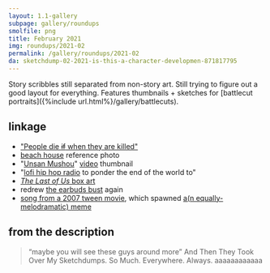 ```yaml
---
layout: 1.1-gallery
subpage: gallery/roundups
smolfile: png
title: February 2021
img: roundups/2021-02
permalink: /gallery/roundups/2021-02
da: sketchdump-02-2021-is-this-a-character-developmen-871817795
---
```

Story scribbles still separated from non-story art. Still trying to figure out a good layout for everything. Features thumbnails + sketches for [battlecut portraits]({%include url.html%}/gallery/battlecuts).

## linkage
- <a href="https://knowyourmeme.com/memes/people-die-if-they-are-killed" class="ext">"People die ~~if~~ when they are killed"</a>
- <a href="https://www.connarchitects.com/project/summer-camp-beach-house/" class="ext">beach house</a> reference photo
- "<a href="https://vocaloidlyrics.fandom.com/wiki/%E9%9B%B2%E6%95%A3%E9%9C%A7%E6%B6%88_(Unsan_Mushou)" class="ext">Unsan Mushou</a>" <a href="https://www.youtube.com/watch?v=1Y9sHyTLBWY" class="ext">video</a> thumbnail
- "<a href="https://www.cbr.com/lofi-girl-studio-ghibli-whispers-of-heart/" class="ext">lofi hip hop radio</a> to ponder the end of the world to"
- <a href="https://en.wikipedia.org/wiki/The_Last_of_Us#/media/File:Video_Game_Cover_-_The_Last_of_Us.jpg" class="ext"><i>The Last of Us</i> box art</a>
- redrew <a href="https://www.deviantart.com/a-flyleaf/art/were-you-talkin-to-me-537726745" class="ext">the earbuds bust</a> again
- <a href="https://www.deviantart.com/users/outgoing?https://www.youtube.com/watch?v=k-t4vqd534Y" class="ext">song from a 2007 tween movie</a>, which spawned <a href="https://knowyourmeme.com/memes/subcultures/high-school-musical#conflicted-troy-and-bet-on-it" class="ext">a(n equally-melodramatic) meme</a>

## from the description
> “maybe you will see these guys around more” And Then They Took Over My Sketchdumps. So Much. Everywhere. Always. aaaaaaaaaaaa